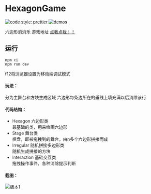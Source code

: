 # HexagonGame

[![code style: prettier](https://img.shields.io/badge/code_style-prettier-ff69b4.svg?style=flat-square)](https://github.com/prettier/prettier)
<a href="https://zhucyi.github.io/play">
<img src="https://img.shields.io/badge/demos-🚀-yellow.svg" alt="demos" />
</a>

六边形消消乐
游戏地址 [点我点我！！](https://zhucyi.github.io/play/)
## 运行
```
npm ci
npm run dev
```
f12将浏览器设置为移动端调试模式

#### 玩法：  
分为主舞台和方块生成区域
六边形每条边所在的垂线上填充满以后消除该行

#### 代码结构：  

 - Hexagon 六边形类  
最基础的类，用来绘画六边形
 - Stage 舞台类  
棋盘，即被拖拽到的舞台，由n多个六边形拼接而成
 - Irregular 随机拼接多边形类  
随机生成拼接的方块
 - Interaction 基础交互类  
拖拽操作事件，各种消除提示判断


#### 截图：  
![版本1](https://github.com/Zhuchaoyi/HexagonGame/raw/master/show/demo2.png)
